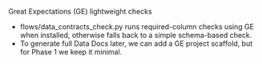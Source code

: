 Great Expectations (GE) lightweight checks

- flows/data_contracts_check.py runs required-column checks using GE when installed, otherwise falls back to a simple schema-based check.
- To generate full Data Docs later, we can add a GE project scaffold, but for Phase 1 we keep it minimal.
